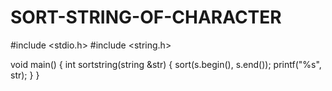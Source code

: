 # SORT-STRING-OF-CHARACTER



#include <stdio.h>
#include <string.h>

void main()
{
    int sortstring(string &str)
    {
    sort(s.begin(), s.end());
    printf("%s", str);
    }
}

